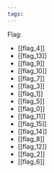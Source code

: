 ```yaml
---
tags:
---
```

Flag:
- [[flag_4]]
- [[flag_13]]
- [[flag_9]]
- [[flag_10]]
- [[flag_7]]
- [[flag_3]]
- [[flag_1]]
- [[flag_5]]
- [[flag_0]]
- [[flag_11]]
- [[flag_15]]
- [[flag_14]]
- [[flag_8]]
- [[flag_12]]
- [[flag_2]]
- [[flag_6]]
